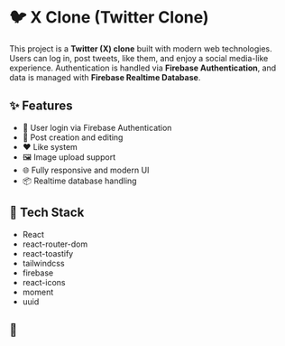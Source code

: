 # 🐦 X Clone (Twitter Clone)

This project is a **Twitter (X) clone** built with modern web technologies. Users can log in, post tweets, like them, and enjoy a social media-like experience. Authentication is handled via **Firebase Authentication**, and data is managed with **Firebase Realtime Database**.

## ✨ Features

- 🔐 User login via Firebase Authentication
- 📝 Post creation and editing
- ❤️ Like system
- 🖼️ Image upload support
- 🌐 Fully responsive and modern UI
- 📦 Realtime database handling

## 🚀 Tech Stack

- React
- react-router-dom
- react-toastify
- tailwindcss
- firebase
- react-icons
- moment
- uuid

## 📁
